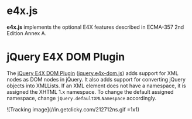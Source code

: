 e4x.js
======

**e4x.js** implements the optional E4X features described in ECMA-357 2nd Edition Annex A.


jQuery E4X DOM Plugin
=====================

The [jQuery E4X DOM Plugin][1] ([jquery.e4x-dom.js][2]) adds support for XML nodes as DOM
nodes in jQuery. It also adds support for converting jQuery objects into XMLLists.
If an XML element does not have a namespace, it is assigned the XHTML 1.x namespace.
To change the default assigned namespace, change `jQuery.defaultXMLNamespace` accordingly.



![Tracking image](//in.getclicky.com/212712ns.gif =1x1)


 [1]: http://plugins.jquery.com/project/e4x-dom
 [2]: http://purl.eligrey.com/github/e4x.js/blob/master/jquery-plugin/jquery.e4x-dom.js
